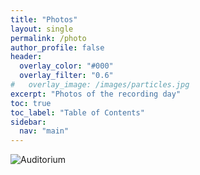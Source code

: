 ```yaml
---
title: "Photos"
layout: single
permalink: /photo
author_profile: false
header:
  overlay_color: "#000"
  overlay_filter: "0.6"
#   overlay_image: /images/particles.jpg
excerpt: "Photos of the recording day"
toc: true
toc_label: "Table of Contents"
sidebar:
  nav: "main"
---
```


<html>  
<img src="/_images/P1200908.JPG"
     alt="Auditorium"
     style="float: left; margin-right: 10px;" />
</html>